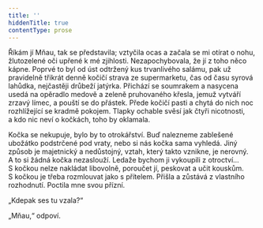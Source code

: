 ```yaml
---
title: ''
hiddenTitle: true
contentType: prose
---
```


Říkám jí Mňau, tak se představila; vztyčila ocas a začala se mi otírat o nohu, žlutozelené oči upřené k mé zjihlosti. Nezapochybovala, že jí z toho něco kápne. Poprvé to byl od úst odtržený kus trvanlivého salámu, pak už pravidelně třikrát denně kočičí strava ze supermarketu, čas od času syrová lahůdka, nejčastěji drůbeží jatýrka. Přichází se soumrakem a nasycena usedá na opěradlo medově a zeleně pruhovaného křesla, jemuž vytváří zrzavý límec, a pouští se do přástek. Přede kočičí pasti a chytá do nich noc rozhlížející se kradmě pokojem. Tlapky ochable svěsí jak čtyři nicotnosti, a kdo nic neví o kočkách, toho by oklamala.

Kočka se nekupuje, bylo by to otrokářství. Buď nalezneme zablešené ubožátko podstrčené pod vraty, nebo si nás kočka sama vyhledá. Jiný způsob je majetnický a nedůstojný, vztah, který takto vznikne, je nerovný. A to si žádná kočka nezaslouží. Ledaže bychom ji vykoupili z otroctví… S kočkou nelze nakládat libovolně, poroučet jí, peskovat a učit kouskům. S kočkou je třeba rozmlouvat jako s přítelem. Přišla a zůstává z vlastního rozhodnutí. Poctila mne svou přízní.

„Kdepak ses tu vzala?“

„Mňau,“ odpoví.
